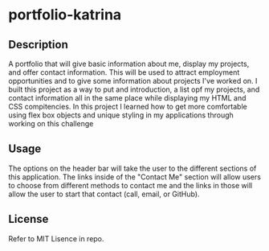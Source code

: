 # portfolio-katrina

## Description
A portfolio that will give basic information about me, display my projects, and offer contact information. This will be used to attract employment opportunities and to give some information about projects I've worked on. I built this project as a way to put and introduction, a list opf my projects, and contact information all in the same place while displaying my HTML and CSS compitencies. In this project I learned how to get more comfortable using flex box objects and unique styling in my applications through working on this challenge

## Usage

The options on the header bar will take the user to the different sections of this application. The links inside of the "Contact Me" section will allow users to choose from different methods to contact me and the links in those will allow the user to start that contact (call, email, or GitHub).

## License

Refer to MIT Lisence in repo.

